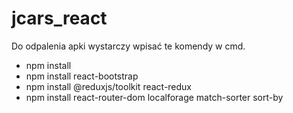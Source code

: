 # jcars_react

Do odpalenia apki wystarczy wpisać te komendy w cmd.

- npm install
- npm install react-bootstrap
- npm install @reduxjs/toolkit react-redux
- npm install react-router-dom localforage match-sorter sort-by